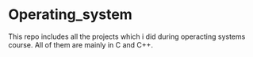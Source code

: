# Operating_system
This repo includes all the projects which i did during operacting systems course. All of them are mainly in C and C++.
